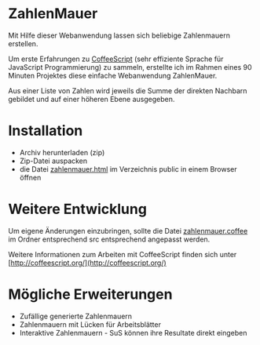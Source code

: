 ZahlenMauer
===========

Mit Hilfe dieser Webanwendung lassen sich beliebige 
Zahlenmauern erstellen.

Um erste Erfahrungen zu [CoffeeScript](http://coffeescript.org/) (sehr effiziente Sprache für 
JavaScript Programmierung) zu sammeln, erstellte ich im Rahmen eines 90 Minuten Projektes
diese einfache Webanwendung ZahlenMauer. 

Aus einer Liste von Zahlen wird jeweils die Summe der direkten
Nachbarn gebildet und auf einer höheren Ebene ausgegeben.


Installation
============
- Archiv herunterladen (zip)
- Zip-Datei auspacken
- die Datei [zahlenmauer.html](public/zahlenmauer.html) im Verzeichnis public in einem Browser öffnen

Weitere Entwicklung
==================
Um eigene Änderungen einzubringen, sollte die Datei [zahlenmauer.coffee](src/zahlenmauer.coffee) im Ordner
entsprechend src entsprechend angepasst werden. 

Weitere Informationen zum Arbeiten mit CoffeeScript finden sich unter
[http://coffeescript.org/](http://coffeescript.org/)

Mögliche Erweiterungen 
======================

- Zufällige generierte Zahlenmauern 
- Zahlenmauern mit Lücken für Arbeitsblätter
- Interaktive Zahlenmauern - SuS können ihre Resultate direkt eingeben

